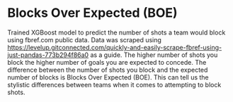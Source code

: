 # Blocks Over Expected (BOE)
Trained XGBoost model to predict the number of shots a team would block using fbref.com public data.
Data was scraped using https://levelup.gitconnected.com/quickly-and-easily-scrape-fbref-using-just-pandas-773b294f86a0 as a guide.
The higher number of shots you block the higher number of goals you are expected to concede.
The difference between the number of shots you block and the expected number of blocks is Blocks Over Expected (BOE).
This can tell us the stylistic differences between teams when it comes to attempting to block shots.

